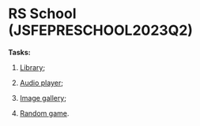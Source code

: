 # RS School (JSFEPRESCHOOL2023Q2)

**Tasks:**

1. [Library](https://rolling-scopes-school.github.io/valeriastav-JSFEPRESCHOOL2023Q2/library/);

2. [Audio player](https://rolling-scopes-school.github.io/valeriastav-JSFEPRESCHOOL2023Q2/audio-player/);

3. [Image gallery](https://rolling-scopes-school.github.io/valeriastav-JSFEPRESCHOOL2023Q2/image-galery/);

4. [Random game](https://rolling-scopes-school.github.io/valeriastav-JSFEPRESCHOOL2023Q2/random-game/).
